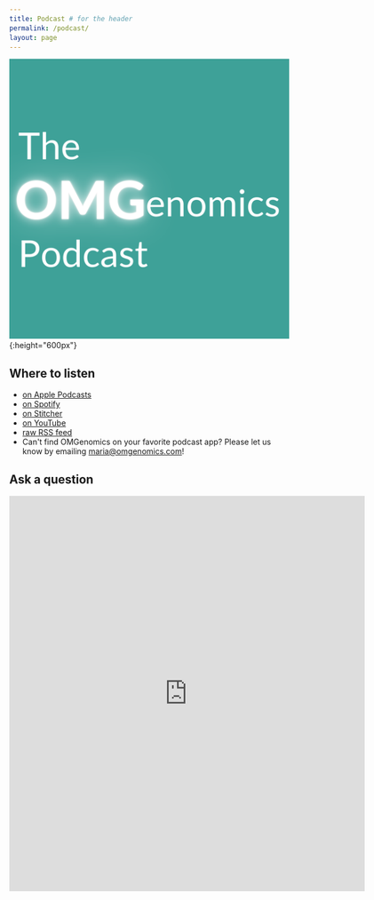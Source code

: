 ```yaml
---
title: Podcast # for the header
permalink: /podcast/
layout: page
---
```


![Podcast artwork](/assets/podcast.png){:height="600px"}

## Where to listen
* [on Apple Podcasts](https://podcasts.apple.com/us/podcast/omgenomics-podcast/id1669152846)
* [on Spotify](https://open.spotify.com/show/3ec4cOpzjOjCNv7d17NpV6?si=1614dee4da454faa)
* [on Stitcher](https://www.stitcher.com/show/1055587)
* [on YouTube](https://youtu.be/5R382nQnE24)
* [raw RSS feed](https://pub-848e4e33278f498682507e7a1971fa70.r2.dev/feed.xml)
* Can't find OMGenomics on your favorite podcast app? Please let us know by emailing maria@omgenomics.com!

## Ask a question

<iframe src="https://docs.google.com/forms/d/e/1FAIpQLSc9jBc1FGrossJGVUqLdVS2JTAiD-hOprZcW_y3mlNxXGtY2A/viewform?embedded=true" width="640" height="712" frameborder="0" marginheight="0" marginwidth="0">The form is loading…   if this fails you can always email maria@omgenomics.com with your question instead.</iframe>

